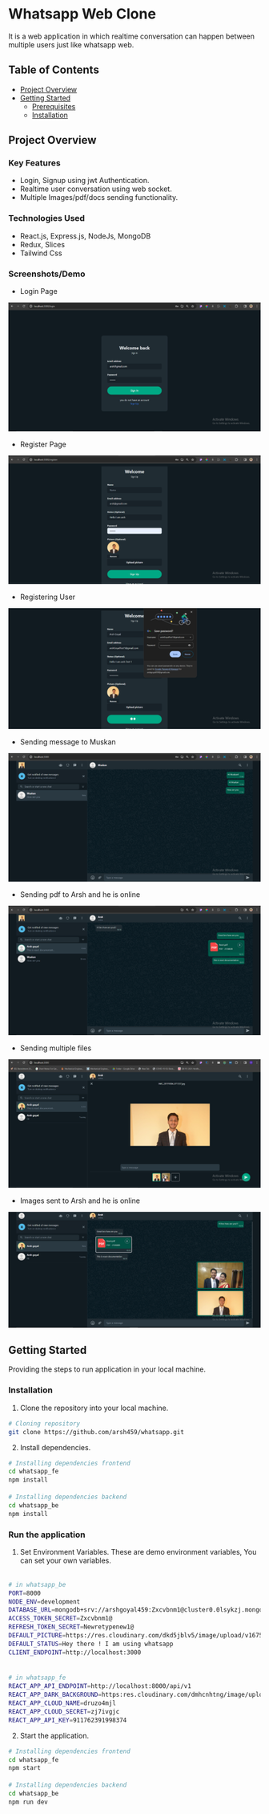 # Whatsapp Web Clone

It is a web application in which realtime conversation can happen between multiple users just like whatsapp web.

## Table of Contents

- [Project Overview](#project-overview)
- [Getting Started](#getting-started)
  - [Prerequisites](#prerequisites)
  - [Installation](#installation)

## Project Overview

### Key Features

- Login, Signup using jwt Authentication.
- Realtime user conversation using web socket.
- Multiple Images/pdf/docs sending functionality.

### Technologies Used

- React.js, Express.js, NodeJs, MongoDB
- Redux, Slices
- Tailwind Css

### Screenshots/Demo

- Login Page

![Login Page](./whatsapp_fe/public/images/ss/LoginPage.PNG)

- Register Page

![Register Page](./whatsapp_fe/public/images/ss/RegisterPage.PNG)

- Registering User

![Registering User](./whatsapp_fe/public/images/ss/Registering.PNG)

- Sending message to Muskan

![Registering User](./whatsapp_fe/public/images/ss/sendingMessage.PNG)

- Sending pdf to Arsh and he is online

![Registering User](./whatsapp_fe/public/images/ss/PdfSent.PNG)

- Sending multiple files

![Registering User](./whatsapp_fe/public/images/ss/MultipleFiles.PNG)

- Images sent to Arsh and he is online

![Registering User](./whatsapp_fe/public/images/ss/ImagesSent.PNG)

## Getting Started

Providing the steps to run application in your local machine.

### Installation

1. Clone the repository into your local machine.

```bash
# Cloning repository
git clone https://github.com/arsh459/whatsapp.git
```

2. Install dependencies.

```bash
# Installing dependencies frontend
cd whatsapp_fe
npm install

# Installing dependencies backend
cd whatsapp_be
npm install
```

### Run the application

1. Set Environment Variables. These are demo environment variables, You can set your own variables.

```bash

# in whatsapp_be
PORT=8000
NODE_ENV=development
DATABASE_URL=mongodb+srv://arshgoyal459:Zxcvbnm1@cluster0.0lsykzj.mongodb.net/whatsapp?retryWrites=true&w=majority
ACCESS_TOKEN_SECRET=Zxcvbnm1@
REFRESH_TOKEN_SECRET=Newretypenew1@
DEFAULT_PICTURE=https://res.cloudinary.com/dkd5jblv5/image/upload/v1675976806/Default_ProfilePicture_gjngnb.png
DEFAULT_STATUS=Hey there ! I am using whatsapp
CLIENT_ENDPOINT=http://localhost:3000


# in whatsapp_fe
REACT_APP_API_ENDPOINT=http://localhost:8000/api/v1
REACT_APP_DARK_BACKGROUND=https:res.cloudinary.com/dmhcnhtng/image/upload/v1677358270/Untitled-1_copy_rpx8yb.jpg
REACT_APP_CLOUD_NAME=druzo4mjl
REACT_APP_CLOUD_SECRET=zj7ivgjc
REACT_APP_API_KEY=911762391998374

```

2. Start the application.

```bash
# Installing dependencies frontend
cd whatsapp_fe
npm start

# Installing dependencies backend
cd whatsapp_be
npm run dev
```
